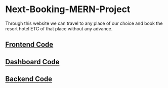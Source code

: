 # Next-Booking-MERN-Project
Through this website we can travel to any place of our choice and book the resort hotel ETC of that place without any advance.


## [Frontend Code](https://github.com/khanmdsohel02/nextbookingfrontend)
## [Dashboard Code](https://github.com/khanmdsohel02/admimNextBooking)
## [Backend Code](https://github.com/khanmdsohel02/nextbooking)
